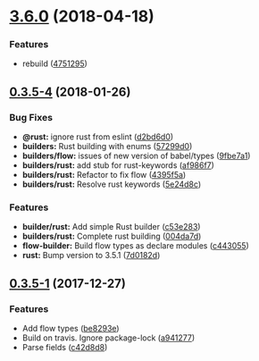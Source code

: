 <a name="3.6.0"></a>
# [3.6.0](https://github.com/sergeysova/telegram-typings/compare/v0.3.5-4...v3.6.0) (2018-04-18)


### Features

* rebuild ([4751295](https://github.com/sergeysova/telegram-typings/commit/4751295))



<a name="0.3.5-4"></a>
## [0.3.5-4](https://github.com/sergeysova/telegram-typings/compare/v0.3.5-1...v0.3.5-4) (2018-01-26)


### Bug Fixes

* **@rust:** ignore rust from eslint ([d2bd6d0](https://github.com/sergeysova/telegram-typings/commit/d2bd6d0))
* **builders:** Rust building with enums ([57299d0](https://github.com/sergeysova/telegram-typings/commit/57299d0))
* **builders/flow:** issues of new version of babel/types ([9fbe7a1](https://github.com/sergeysova/telegram-typings/commit/9fbe7a1))
* **builders/rust:** add stub for rust-keywords ([af986f7](https://github.com/sergeysova/telegram-typings/commit/af986f7))
* **builders/rust:** Refactor to fix flow ([4395f5a](https://github.com/sergeysova/telegram-typings/commit/4395f5a))
* **builders/rust:** Resolve rust keywords ([5e24d8c](https://github.com/sergeysova/telegram-typings/commit/5e24d8c))


### Features

* **builder/rust:** Add simple Rust builder ([c53e283](https://github.com/sergeysova/telegram-typings/commit/c53e283))
* **builders/rust:** Complete rust building ([004da7d](https://github.com/sergeysova/telegram-typings/commit/004da7d))
* **flow-builder:** Build flow types as declare modules ([c443055](https://github.com/sergeysova/telegram-typings/commit/c443055))
* **rust:** Bump version to 3.5.1 ([7d0182d](https://github.com/sergeysova/telegram-typings/commit/7d0182d))



<a name="0.3.5-1"></a>
## [0.3.5-1](https://github.com/sergeysova/telegram-typings/compare/c42d8d8...v0.3.5-1) (2017-12-27)


### Features

* Add flow types ([be8293e](https://github.com/sergeysova/telegram-typings/commit/be8293e))
* Build on travis. Ignore package-lock ([a941277](https://github.com/sergeysova/telegram-typings/commit/a941277))
* Parse fields ([c42d8d8](https://github.com/sergeysova/telegram-typings/commit/c42d8d8))



